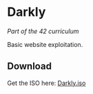# Darkly
*Part of the 42 curriculum*

Basic website exploitation.

## Download
Get the ISO here: [Darkly.iso](https://cdn.intra.42.fr/isos/Darkly_i386.iso)
